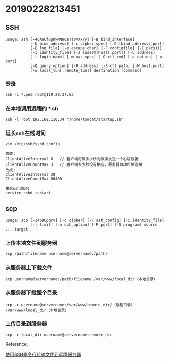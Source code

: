 # 20190228213451

<script src="../js/index.js"></script>
<div id="content"></div>


 
## SSH
`````
usage: ssh [-46AaCfGgKkMNnqsTtVvXxYy] [-B bind_interface]
           [-b bind_address] [-c cipher_spec] [-D [bind_address:]port]
           [-E log_file] [-e escape_char] [-F configfile] [-I pkcs11]
           [-i identity_file] [-J [user@]host[:port]] [-L address]
           [-l login_name] [-m mac_spec] [-O ctl_cmd] [-o option] [-p port]
           [-Q query_option] [-R address] [-S ctl_path] [-W host:port]
           [-w local_tun[:remote_tun]] destination [command]
`````
### 登录
`````
ssh -i *.pem root@119.29.37.63
`````

### 在本地调用远程的 *.sh
`````
ssh -l root 192.168.110.34 "/home/tomcat/startup.sh"  
`````

### 延长ssh在线时间
`````
vim /etc/ssh/sshd_config

修改：
ClientAliveInterval 0   // 客户端每隔多少秒向服务发送一个心跳数据
ClientAliveCountMax 3   // 客户端多少秒没有相应，服务器自动断掉连接
改成：
ClientAliveInterval 30 
ClientAliveCountMax 86400

重启sshd服务
service sshd restart
`````

## scp
`````
usage: scp [-346BCpqrv] [-c cipher] [-F ssh_config] [-i identity_file]
           [-l limit] [-o ssh_option] [-P port] [-S program] source ... target
`````
### 上传本地文件到服务器
`````
scp /path/filename username@servername:/path/
`````
### 从服务器上下载文件
`````
scp username@servername:/path/filename /var/www/local_dir（本地目录）
`````
### 从服务器下载整个目录
`````
scp -r username@servername:/var/www/remote_dir/（远程目录） /var/www/local_dir（本地目录）
`````
### 上传目录到服务器
`````
scp -r local_dir username@servername:remote_dir
`````


Reference:

[使用SSH命令行传输文件到远程服务器](https://www.cnblogs.com/magicc/p/6490566.html)